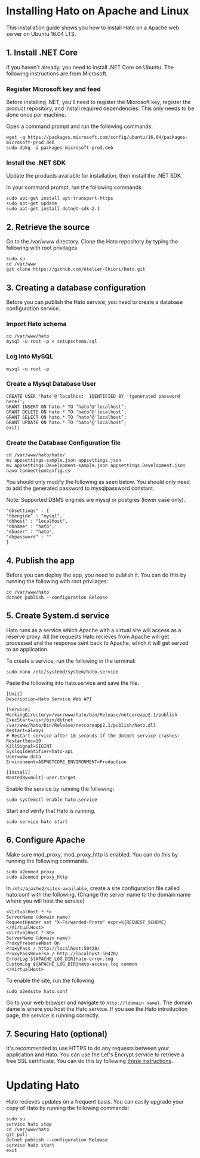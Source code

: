 # Installing Hato on Apache and Linux
This installation guide shows you how to install Hato on a Apache web server on Ubuntu 16.04 LTS.

## 1. Install .NET Core
If you haven't already, you need to install .NET Core on Ubuntu. The following instructions are from Microsoft.

### Register Microsoft key and feed

Before installing .NET, you'll need to register the Microsoft key, register the product repository, and install required dependencies. This only needs to be done once per machine.

Open a command prompt and run the following commands:
```
wget -q https://packages.microsoft.com/config/ubuntu/16.04/packages-microsoft-prod.deb
sudo dpkg -i packages-microsoft-prod.deb
```

### Install the .NET SDK

Update the products available for installation, then install the .NET SDK.

In your command prompt, run the following commands:
```
sudo apt-get install apt-transport-https
sudo apt-get update
sudo apt-get install dotnet-sdk-2.1
```

## 2. Retrieve the source
Go to the /var/www directory. Clone the Hato repository by typing the following with root privilages

```
sudo su
cd /var/www
git clone https://github.com/Atelier-Shiori/Hato.git

```
## 3. Creating a database configuration
Before you can publish the Hato service, you need to create a database configuration service. 

### Import Hato schema
```
cd /var/www/hato
mysql -u root -p < setupschema.sql
```

### Log into MySQL
```
mysql -u root -p
```

### Create a Mysql Database User
```
CREATE USER 'hato'@'localhost' IDENTIFIED BY '(generated password here)';
GRANT INSERT ON hato.* TO ‘hato’@'localhost’;
GRANT DELETE ON hato.* TO ‘hato’@'localhost’;
GRANT SELECT ON hato.* TO ‘hato’@'localhost’;
GRANT UPDATE ON hato.* TO ‘hato’@'localhost’;
exit;
```

### Create the Database Configuration file
```
cd /var/www/hato/hato/
mv appsettings-sample.json appsettings.json 
mv appsettings.Development-sample.json appsettings.Development.json
nano ConnectionConfig.cs
```

You should only modify the following as seen below. You should only need to add the generated password to mysqlpassword constant.

Note: Supported DBMS engines are mysql or postgres (lower case only).
```
"dbsettings" : {
"dbengine" : "mysql",
"dbhost" : "localhost",
"dbname" : "hato",
"dbuser" : "hato",
"dbpassword" : ""
}
```

## 4. Publish the app
Before you can deploy the app, you need to publish it. You can do this by running the following with root privilages:
```
cd /var/www/hato
dotnet publish --configuration Release
```

## 5. Create System.d service
Hato runs as a service which Apache with a virtual site will access as a reserve proxy. All the requests Hato recieves from Apache will get processed and the response sent back to Apache, which it will get served to an application.

To create a service, run the following in the terminal:
```
sudo nano /etc/systemd/system/hato.service
```

Paste the following into hato.service and save the file.
```
[Unit]
Description=Hato Service Web API

[Service]
WorkingDirectory=/var/www/hato/bin/Release/netcoreapp2.1/publish
ExecStart=/usr/bin/dotnet /var/www/hato/bin/Release/netcoreapp2.1/publish/hato.dll
Restart=always
# Restart service after 10 seconds if the dotnet service crashes:
RestartSec=10
KillSignal=SIGINT
SyslogIdentifier=hato-api
User=www-data
Environment=ASPNETCORE_ENVIRONMENT=Production

[Install]
WantedBy=multi-user.target
```

Enable the service by running the following:
```
sudo systemctl enable hato.service
```

Start and verify that Hato is running.

```
sudo service hato start
```

## 6. Configure Apache
Make sure mod_proxy, mod_proxy_http is enabled. You can do this by running the following commands.
```
sudo a2enmod proxy
sudo a2enmod proxy_http
```

In `/etc/apache2/sites-available`, create a site configuration file called hato.conf with the following. (Change the server name to the domain name where you will host the service)
```
<VirtualHost *:*>
ServerName (domain name)
RequestHeader set "X-Forwarded-Proto" expr=%{REQUEST_SCHEME}
</VirtualHost>
<VirtualHost *:80>
ServerName (domain name)
ProxyPreserveHost On
ProxyPass / http://localhost:50420/
ProxyPassReverse / http://localhost:50420/
ErrorLog ${APACHE_LOG_DIR}hato-error.log
CustomLog ${APACHE_LOG_DIR}hato-access.log common
</VirtualHost>
```

To enable the site, run the following
```
sudo a2ensite hato.conf
```

Go to your web browser and navigate to `http://(domain name)`. The domain dame is where you host the Hato service. If you see the Hato introduction page, the service is running correctly.


## 7. Securing Hato (optional)
It's recommended to use HTTPS to do any requests between your application and Hato. You can use the Let's Encrypt service to retrieve a free SSL certificate. You can do this by following [these instructions](https://www.digitalocean.com/community/tutorials/how-to-secure-apache-with-let-s-encrypt-on-ubuntu-16-04).

# Updating Hato
Hato recieves updates on a frequent basis. You can easily upgrade your copy of Hato by running the following commands:
```
sudo su
service hato stop
cd /var/www/hato
git pull
dotnet publish --configuration Release
service hato start
exit
```
